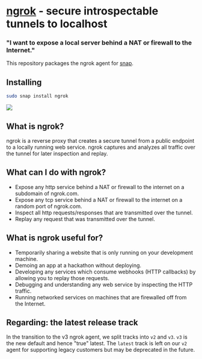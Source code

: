 # [ngrok](https://ngrok.com) - secure introspectable tunnels to localhost

### "I want to expose a local server behind a NAT or firewall to the Internet."

This repository packages the ngrok agent for [snap](https://snapcraft.io/ngrok).

## Installing

```bash
sudo snap install ngrok
```

![](overview.png)

## What is ngrok?

ngrok is a reverse proxy that creates a secure tunnel from a public endpoint to a locally running web service.
ngrok captures and analyzes all traffic over the tunnel for later inspection and replay.

## What can I do with ngrok?

-   Expose any http service behind a NAT or firewall to the internet on a subdomain of ngrok.com.
-   Expose any tcp service behind a NAT or firewall to the internet on a random port of ngrok.com.
-   Inspect all http requests/responses that are transmitted over the tunnel.
-   Replay any request that was transmitted over the tunnel.

## What is ngrok useful for?

-   Temporarily sharing a website that is only running on your development machine.
-   Demoing an app at a hackathon without deploying.
-   Developing any services which consume webhooks (HTTP callbacks) by allowing you to replay those requests.
-   Debugging and understanding any web service by inspecting the HTTP traffic.
-   Running networked services on machines that are firewalled off from the Internet.


## Regarding: the latest release track

In the transition to the v3 ngrok agent, we split tracks into `v2` and `v3`. `v3` is the new default and hence "true" latest. The `latest` track is left on our `v2` agent for supporting legacy customers but may be deprecated in the future.
